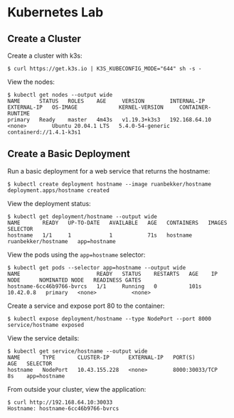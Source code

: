 # Kubernetes Lab

## Create a Cluster

Create a cluster with k3s:

```
$ curl https://get.k3s.io | K3S_KUBECONFIG_MODE="644" sh -s -
```

View the nodes:

```
$ kubectl get nodes --output wide
NAME      STATUS   ROLES    AGE     VERSION        INTERNAL-IP     EXTERNAL-IP   OS-IMAGE             KERNEL-VERSION     CONTAINER-RUNTIME
primary   Ready    master   4m43s   v1.19.3+k3s3   192.168.64.10   <none>        Ubuntu 20.04.1 LTS   5.4.0-54-generic   containerd://1.4.1-k3s1
```

## Create a Basic Deployment

Run a basic deployment for a web service that returns the hostname:

```
$ kubectl create deployment hostname --image ruanbekker/hostname
deployment.apps/hostname created
```

View the deployment status:

```
$ kubectl get deployment/hostname --output wide
NAME       READY   UP-TO-DATE   AVAILABLE   AGE   CONTAINERS   IMAGES                SELECTOR
hostname   1/1     1            1           71s   hostname     ruanbekker/hostname   app=hostname
```

View the pods using the `app=hostname` selector:

```
$ kubectl get pods --selector app=hostname --output wide
NAME                        READY   STATUS    RESTARTS   AGE    IP          NODE      NOMINATED NODE   READINESS GATES
hostname-6cc46b9766-bvrcs   1/1     Running   0          101s   10.42.0.8   primary   <none>           <none>
```

Create a service and expose port 80 to the container:

```
$ kubectl expose deployment/hostname --type NodePort --port 8000
service/hostname exposed
```

View the service details:

```
$ kubectl get service/hostname --output wide
NAME       TYPE       CLUSTER-IP      EXTERNAL-IP   PORT(S)          AGE   SELECTOR
hostname   NodePort   10.43.155.228   <none>        8000:30033/TCP   8s    app=hostname
```

From outside your cluster, view the application:

```
$ curl http://192.168.64.10:30033
Hostname: hostname-6cc46b9766-bvrcs
```
